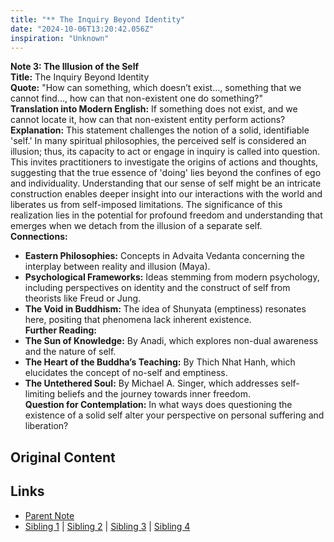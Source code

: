 ```yaml
---
title: "** The Inquiry Beyond Identity"
date: "2024-10-06T13:20:42.056Z"
inspiration: "Unknown"
---
```


  

**Note 3: The Illusion of the Self**  
**Title:** The Inquiry Beyond Identity  
**Quote:** "How can something, which doesn’t exist..., something that we cannot find..., how can that non-existent one do something?"  
**Translation into Modern English:** If something does not exist, and we cannot locate it, how can that non-existent entity perform actions?  
**Explanation:** This statement challenges the notion of a solid, identifiable 'self.' In many spiritual philosophies, the perceived self is considered an illusion; thus, its capacity to act or engage in inquiry is called into question. This invites practitioners to investigate the origins of actions and thoughts, suggesting that the true essence of 'doing' lies beyond the confines of ego and individuality. Understanding that our sense of self might be an intricate construction enables deeper insight into our interactions with the world and liberates us from self-imposed limitations. The significance of this realization lies in the potential for profound freedom and understanding that emerges when we detach from the illusion of a separate self.  
**Connections:**  
- **Eastern Philosophies:** Concepts in Advaita Vedanta concerning the interplay between reality and illusion (Maya).  
- **Psychological Frameworks:** Ideas stemming from modern psychology, including perspectives on identity and the construct of self from theorists like Freud or Jung.  
- **The Void in Buddhism:** The idea of Shunyata (emptiness) resonates here, positing that phenomena lack inherent existence.  
**Further Reading:**  
- **The Sun of Knowledge:** By Anadi, which explores non-dual awareness and the nature of self.  
- **The Heart of the Buddha’s Teaching:** By Thich Nhat Hanh, which elucidates the concept of no-self and emptiness.  
- **The Untethered Soul:** By Michael A. Singer, which addresses self-limiting beliefs and the journey towards inner freedom.  
**Question for Contemplation:** In what ways does questioning the existence of a solid self alter your perspective on personal suffering and liberation?  



## Original Content



## Links

- [Parent Note](/parent-note.md)
- [Sibling 1](/zettel1.md) | [Sibling 2](/zettel2.md) | [Sibling 3](/zettel3.md) | [Sibling 4](/zettel4.md)
